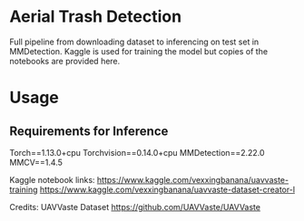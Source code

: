 # Aerial Trash Detection
Full pipeline from downloading dataset to inferencing on test set in MMDetection. Kaggle is used for training the model but copies of the notebooks are provided here. 

# Usage

## Requirements for Inference
Torch==1.13.0+cpu
Torchvision==0.14.0+cpu
MMDetection==2.22.0
MMCV==1.4.5

Kaggle notebook links: 
https://www.kaggle.com/vexxingbanana/uavvaste-training
https://www.kaggle.com/vexxingbanana/uavvaste-dataset-creator-l

Credits:
UAVVaste Dataset
https://github.com/UAVVaste/UAVVaste
